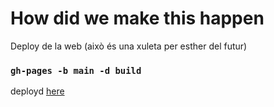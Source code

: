 # How did we make this happen

Deploy de la web (això és una xuleta per esther del futur)

### `gh-pages -b main -d build`

deployd [here](https://estherrh00.github.io/datathon_3/)

